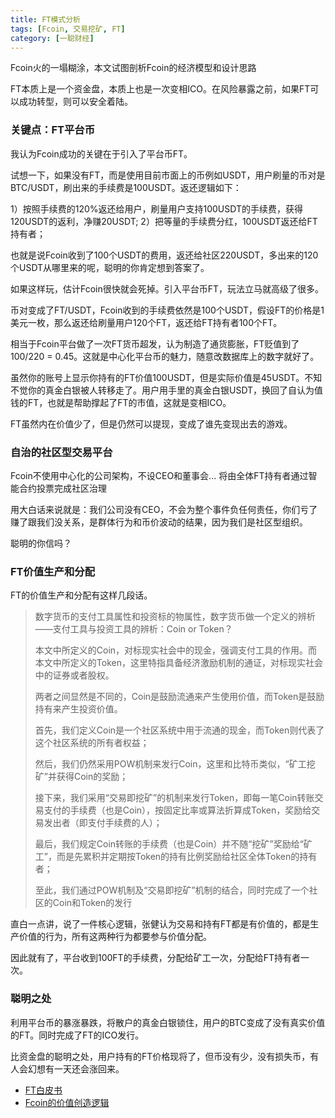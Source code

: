 ```yaml
---
title: FT模式分析
tags: [Fcoin, 交易挖矿, FT]
category: [一聪财经]
---
```


Fcoin火的一塌糊涂，本文试图剖析Fcoin的经济模型和设计思路

FT本质上是一个资金盘，本质上也是一次变相ICO。在风险暴露之前，如果FT可以成功转型，则可以安全着陆。


### 关键点：FT平台币

我认为Fcoin成功的关键在于引入了平台币FT。

试想一下，如果没有FT，而是使用目前市面上的币例如USDT，用户刷量的币对是BTC/USDT，刷出来的手续费是100USDT。返还逻辑如下：

1）按照手续费的120%返还给用户，刷量用户支持100USDT的手续费，获得120USDT的返利，净赚20USDT;
2）把等量的手续费分红，100USDT返还给FT持有者；

也就是说Fcoin收到了100个USDT的费用，返还给社区220USDT，多出来的120个USDT从哪里来的呢，聪明的你肯定想到答案了。

如果这样玩，估计Fcoin很快就会死掉。引入平台币FT，玩法立马就高级了很多。

币对变成了FT/USDT，Fcoin收到的手续费依然是100个USDT，假设FT的价格是1美元一枚，那么返还给刷量用户120个FT，返还给FT持有者100个FT。

相当于Fcoin平台做了一次FT货币超发，认为制造了通货膨胀，FT贬值到了100/220 = 0.45。这就是中心化平台币的魅力，随意改数据库上的数字就好了。

虽然你的账号上显示你持有的FT价值100USDT，但是实际价值是45USDT。不知不觉你的真金白银被人转移走了。用户用手里的真金白银USDT，换回了自认为值钱的FT，也就是帮助撑起了FT的市值，这就是变相ICO。

FT虽然内在价值少了，但是仍然可以提现，变成了谁先变现出去的游戏。

### 自治的社区型交易平台

Fcoin不使用中心化的公司架构，不设CEO和董事会... 将由全体FT持有者通过智能合约投票完成社区治理

用大白话来说就是：我们公司没有CEO，不会为整个事件负任何责任，你们亏了赚了跟我们没关系，是群体行为和币价波动的结果，因为我们是社区型组织。

聪明的你信吗？

### FT价值生产和分配

FT的价值生产和分配有这样几段话。
>     
> 数字货币的支付工具属性和投资标的物属性，数字货币做一个定义的辨析——支付工具与投资工具的辨析：Coin or Token？
> 
> 本文中所定义的Coin，对标现实社会中的现金，强调支付工具的作用。而本文中所定义的Token，这里特指具备经济激励机制的通证，对标现实社会中的证券或者股权。
> 
> 两者之间显然是不同的，Coin是鼓励流通来产生使用价值，而Token是鼓励持有来产生投资价值。
> 
> 
> 首先，我们定义Coin是一个社区系统中用于流通的现金，而Token则代表了这个社区系统的所有者权益；
> 
> 然后，我们仍然采用POW机制来发行Coin，这里和比特币类似，“矿工挖矿”并获得Coin的奖励；
> 
> 接下来，我们采用“交易即挖矿”的机制来发行Token，即每一笔Coin转账交易支付的手续费（也是Coin），按固定比率或算法折算成Token，奖励给交易发出者（即支付手续费的人）；
> 
> 最后，我们规定Coin转账的手续费（也是Coin）并不随“挖矿”奖励给“矿工”，而是先累积并定期按Token的持有比例奖励给社区全体Token的持有者；
> 
> 至此，我们通过POW机制及“交易即挖矿”机制的结合，同时完成了一个社区的Coin和Token的发行

直白一点讲，说了一件核心逻辑，张健认为交易和持有FT都是有价值的，都是生产价值的行为，所有这两种行为都要参与价值分配。

因此就有了，平台收到100FT的手续费，分配给矿工一次，分配给FT持有者一次。

### 聪明之处

利用平台币的暴涨暴跌，将散户的真金白银锁住，用户的BTC变成了没有真实价值的FT。同时完成了FT的ICO发行。

比资金盘的聪明之处，用户持有的FT价格现将了，但币没有少，没有损失币，有人会幻想有一天还会涨回来。

- [FT白皮书](https://www.fcoin.com/ft.pdf?v=1.3)
- [Fcoin的价值创造逻辑](https://support.fcoin.com/hc/zh-cn/articles/360006436313-%E5%BC%95%E5%85%A5-%E4%BA%A4%E6%98%93%E5%8D%B3%E6%8C%96%E7%9F%BF-%E6%9C%BA%E5%88%B6-%E5%88%9B%E9%80%A0%E4%B8%80%E4%B8%AA%E7%AC%A6%E5%90%88%E4%B8%AD%E6%9C%AC%E8%81%AA%E5%88%9D%E5%BF%83%E7%9A%84%E6%AF%94%E7%89%B9%E5%B8%81)

